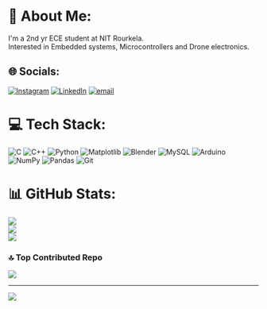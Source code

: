 # 💫 About Me:
I'm a 2nd yr ECE student at NIT Rourkela.<br>Interested in Embedded systems, Microcontrollers and Drone electronics.


## 🌐 Socials:
[![Instagram](https://img.shields.io/badge/Instagram-%23E4405F.svg?logo=Instagram&logoColor=white)](https://instagram.com/ayusman1005) [![LinkedIn](https://img.shields.io/badge/LinkedIn-%230077B5.svg?logo=linkedin&logoColor=white)](https://linkedin.com/in/https://www.linkedin.com/in/ayusman-behera-43354b270/) [![email](https://img.shields.io/badge/Email-D14836?logo=gmail&logoColor=white)](mailto:ayusmanbehera438@gmail.com) 

# 💻 Tech Stack:
![C](https://img.shields.io/badge/c-%2300599C.svg?style=for-the-badge&logo=c&logoColor=white) ![C++](https://img.shields.io/badge/c++-%2300599C.svg?style=for-the-badge&logo=c%2B%2B&logoColor=white) ![Python](https://img.shields.io/badge/python-3670A0?style=for-the-badge&logo=python&logoColor=ffdd54) ![Matplotlib](https://img.shields.io/badge/Matplotlib-%23ffffff.svg?style=for-the-badge&logo=Matplotlib&logoColor=black) ![Blender](https://img.shields.io/badge/blender-%23F5792A.svg?style=for-the-badge&logo=blender&logoColor=white) ![MySQL](https://img.shields.io/badge/mysql-4479A1.svg?style=for-the-badge&logo=mysql&logoColor=white) ![Arduino](https://img.shields.io/badge/-Arduino-00979D?style=for-the-badge&logo=Arduino&logoColor=white) ![NumPy](https://img.shields.io/badge/numpy-%23013243.svg?style=for-the-badge&logo=numpy&logoColor=white) ![Pandas](https://img.shields.io/badge/pandas-%23150458.svg?style=for-the-badge&logo=pandas&logoColor=white) ![Git](https://img.shields.io/badge/git-%23F05033.svg?style=for-the-badge&logo=git&logoColor=white)
# 📊 GitHub Stats:
![](https://github-readme-stats.vercel.app/api?username=ayusman-1005&theme=dark&hide_border=false&include_all_commits=false&count_private=false)<br/>
![](https://nirzak-streak-stats.vercel.app/?user=ayusman-1005&theme=dark&hide_border=false)<br/>
![](https://github-readme-stats.vercel.app/api/top-langs/?username=ayusman-1005&theme=dark&hide_border=false&include_all_commits=false&count_private=false&layout=compact)

### 🔝 Top Contributed Repo
![](https://github-contributor-stats.vercel.app/api?username=ayusman-1005&limit=5&theme=dark&combine_all_yearly_contributions=true)

---
[![](https://visitcount.itsvg.in/api?id=ayusman-1005&icon=5&color=0)](https://visitcount.itsvg.in)

<!-- Proudly created with GPRM ( https://gprm.itsvg.in ) -->
